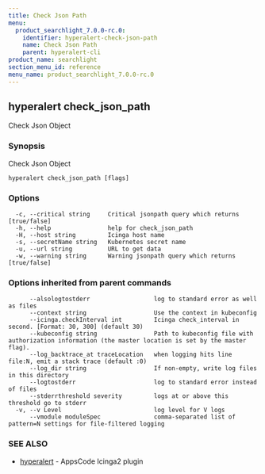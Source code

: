 ```yaml
---
title: Check Json Path
menu:
  product_searchlight_7.0.0-rc.0:
    identifier: hyperalert-check-json-path
    name: Check Json Path
    parent: hyperalert-cli
product_name: searchlight
section_menu_id: reference
menu_name: product_searchlight_7.0.0-rc.0
---
```

## hyperalert check_json_path

Check Json Object

### Synopsis

Check Json Object

```
hyperalert check_json_path [flags]
```

### Options

```
  -c, --critical string     Critical jsonpath query which returns [true/false]
  -h, --help                help for check_json_path
  -H, --host string         Icinga host name
  -s, --secretName string   Kubernetes secret name
  -u, --url string          URL to get data
  -w, --warning string      Warning jsonpath query which returns [true/false]
```

### Options inherited from parent commands

```
      --alsologtostderr                  log to standard error as well as files
      --context string                   Use the context in kubeconfig
      --icinga.checkInterval int         Icinga check_interval in second. [Format: 30, 300] (default 30)
      --kubeconfig string                Path to kubeconfig file with authorization information (the master location is set by the master flag).
      --log_backtrace_at traceLocation   when logging hits line file:N, emit a stack trace (default :0)
      --log_dir string                   If non-empty, write log files in this directory
      --logtostderr                      log to standard error instead of files
      --stderrthreshold severity         logs at or above this threshold go to stderr
  -v, --v Level                          log level for V logs
      --vmodule moduleSpec               comma-separated list of pattern=N settings for file-filtered logging
```

### SEE ALSO

* [hyperalert](/products/searchlight/7.0.0-rc.0/reference/hyperalert/hyperalert)	 - AppsCode Icinga2 plugin


